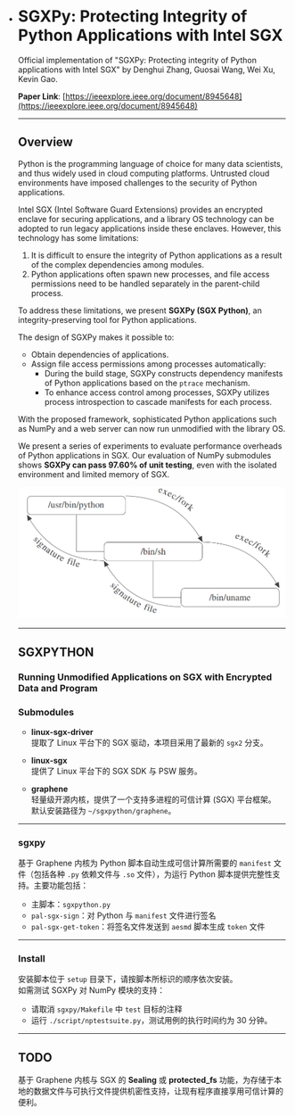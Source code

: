 * # SGXPy: Protecting Integrity of Python Applications with Intel SGX

  Official implementation of "SGXPy: Protecting integrity of Python applications with Intel SGX" by Denghui Zhang, Guosai Wang, Wei Xu, Kevin Gao.

  **Paper Link**: [https://ieeexplore.ieee.org/document/8945648](https://ieeexplore.ieee.org/document/8945648)

  ---

  ## Overview

  Python is the programming language of choice for many data scientists, and thus widely used in cloud computing platforms. Untrusted cloud environments have imposed challenges to the security of Python applications. 

  Intel SGX (Intel Software Guard Extensions) provides an encrypted enclave for securing applications, and a library OS technology can be adopted to run legacy applications inside these enclaves. However, this technology has some limitations:

  1. It is difficult to ensure the integrity of Python applications as a result of the complex dependencies among modules.
  2. Python applications often spawn new processes, and file access permissions need to be handled separately in the parent-child process.

  To address these limitations, we present **SGXPy (SGX Python)**, an integrity-preserving tool for Python applications. 

  The design of SGXPy makes it possible to:

  - Obtain dependencies of applications.
  - Assign file access permissions among processes automatically:
    - During the build stage, SGXPy constructs dependency manifests of Python applications based on the `ptrace` mechanism.
    - To enhance access control among processes, SGXPy utilizes process introspection to cascade manifests for each process.

  With the proposed framework, sophisticated Python applications such as NumPy and a web server can now run unmodified with the library OS. 

  We present a series of experiments to evaluate performance overheads of Python applications in SGX. Our evaluation of NumPy submodules shows **SGXPy can pass 97.60% of unit testing**, even with the isolated environment and limited memory of SGX.

  ![SGXPy Framework](https://github.com/Aarong365/SGXPy/blob/main/SGXpy.png)

  ---

  ## SGXPYTHON

  ### Running Unmodified Applications on SGX with Encrypted Data and Program

  ### Submodules

  - **linux-sgx-driver**  
    提取了 Linux 平台下的 SGX 驱动，本项目采用了最新的 `sgx2` 分支。

  - **linux-sgx**  
    提供了 Linux 平台下的 SGX SDK 与 PSW 服务。

  - **graphene**  
    轻量级开源内核，提供了一个支持多进程的可信计算 (SGX) 平台框架。  
    默认安装路径为 `~/sgxpython/graphene`。

  ---

  ### sgxpy

  基于 Graphene 内核为 Python 脚本自动生成可信计算所需要的 `manifest` 文件（包括各种 `.py` 依赖文件与 `.so` 文件），为运行 Python 脚本提供完整性支持。主要功能包括：

  - 主脚本：`sgxpython.py`
  - `pal-sgx-sign`：对 Python 与 `manifest` 文件进行签名
  - `pal-sgx-get-token`：将签名文件发送到 `aesmd` 脚本生成 `token` 文件

  ---

  ### Install

  安装脚本位于 `setup` 目录下，请按脚本所标识的顺序依次安装。  
  如需测试 SGXPy 对 NumPy 模块的支持：

  - 请取消 `sgxpy/Makefile` 中 `test` 目标的注释
  - 运行 `./script/nptestsuite.py`，测试用例的执行时间约为 30 分钟。

  ---

  ## TODO

  基于 Graphene 内核与 SGX 的 **Sealing** 或 **protected_fs** 功能，为存储于本地的数据文件与可执行文件提供机密性支持，让现有程序直接享用可信计算的便利。
